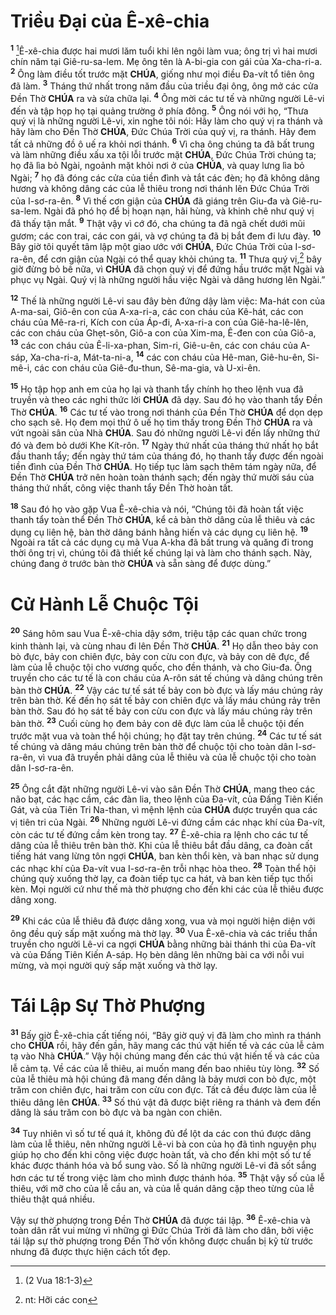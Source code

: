 # Triều Đại của Ê-xê-chia
<sup><b>1</b></sup> [^1@-65d308ce-16d6-40ce-bdda-12a0990835d6]Ê-xê-chia được hai mươi lăm tuổi khi lên ngôi làm vua; ông trị vì hai mươi chín năm tại Giê-ru-sa-lem. Mẹ ông tên là A-bi-gia con gái của Xa-cha-ri-a. <sup><b>2</b></sup> Ông làm điều tốt trước mặt **CHÚA**, giống như mọi điều Đa-vít tổ tiên ông đã làm. <sup><b>3</b></sup> Tháng thứ nhất trong năm đầu của triều đại ông, ông mở các cửa Đền Thờ **CHÚA** ra và sửa chữa lại. <sup><b>4</b></sup> Ông mời các tư tế và những người Lê-vi đến và tập họp họ tại quảng trường ở phía đông. <sup><b>5</b></sup> Ông nói với họ, “Thưa quý vị là những người Lê-vi, xin nghe tôi nói: Hãy làm cho quý vị ra thánh và hãy làm cho Đền Thờ **CHÚA**, Đức Chúa Trời của quý vị, ra thánh. Hãy đem tất cả những đồ ô uế ra khỏi nơi thánh. <sup><b>6</b></sup> Vì cha ông chúng ta đã bất trung và làm những điều xấu xa tội lỗi trước mặt **CHÚA**, Đức Chúa Trời chúng ta; họ đã lìa bỏ Ngài, ngoảnh mặt khỏi nơi ở của **CHÚA**, và quay lưng lìa bỏ Ngài; <sup><b>7</b></sup> họ đã đóng các cửa của tiền đình và tắt các đèn; họ đã không dâng hương và không dâng các của lễ thiêu trong nơi thánh lên Đức Chúa Trời của I-sơ-ra-ên. <sup><b>8</b></sup> Vì thế cơn giận của **CHÚA** đã giáng trên Giu-đa và Giê-ru-sa-lem. Ngài đã phó họ để bị hoạn nạn, hãi hùng, và khinh chê như quý vị đã thấy tận mắt. <sup><b>9</b></sup> Thật vậy vì cớ đó, cha chúng ta đã ngã chết dưới mũi gươm; các con trai, các con gái, và vợ chúng ta đã bị bắt đem đi lưu đày. <sup><b>10</b></sup> Bây giờ tôi quyết tâm lập một giao ước với **CHÚA**, Đức Chúa Trời của I-sơ-ra-ên, để cơn giận của Ngài có thể quay khỏi chúng ta. <sup><b>11</b></sup> Thưa quý vị,[^1-65d308ce-16d6-40ce-bdda-12a0990835d6] bây giờ đừng bỏ bê nữa, vì **CHÚA** đã chọn quý vị để đứng hầu trước mặt Ngài và phục vụ Ngài. Quý vị là những người hầu việc Ngài và dâng hương lên Ngài.”

<sup><b>12</b></sup> Thế là những người Lê-vi sau đây bèn đứng dậy làm việc: Ma-hát con của A-ma-sai, Giô-ên con của A-xa-ri-a, các con cháu của Kê-hát, các con cháu của Mê-ra-ri, Kích con của Áp-đi, A-xa-ri-a con của Giê-ha-lê-lên, các con cháu của Ghẹt-sôn, Giô-a con của Xim-ma, Ê-đen con của Giô-a, <sup><b>13</b></sup> các con cháu của Ê-li-xa-phan, Sim-ri, Giê-u-ên, các con cháu của A-sáp, Xa-cha-ri-a, Mát-ta-ni-a, <sup><b>14</b></sup> các con cháu của Hê-man, Giê-hu-ên, Si-mê-i, các con cháu của Giê-đu-thun, Sê-ma-gia, và U-xi-ên.

<sup><b>15</b></sup> Họ tập họp anh em của họ lại và thanh tẩy chính họ theo lệnh vua đã truyền và theo các nghi thức lời **CHÚA** đã dạy. Sau đó họ vào thanh tẩy Đền Thờ **CHÚA**. <sup><b>16</b></sup> Các tư tế vào trong nơi thánh của Đền Thờ **CHÚA** để dọn dẹp cho sạch sẽ. Họ đem mọi thứ ô uế họ tìm thấy trong Đền Thờ **CHÚA** ra và vứt ngoài sân của Nhà **CHÚA**. Sau đó những người Lê-vi đến lấy những thứ đó và đem bỏ dưới Khe Kít-rôn. <sup><b>17</b></sup> Ngày thứ nhất của tháng thứ nhất họ bắt đầu thanh tẩy; đến ngày thứ tám của tháng đó, họ thanh tẩy được đến ngoài tiền đình của Đền Thờ **CHÚA**. Họ tiếp tục làm sạch thêm tám ngày nữa, để Đền Thờ **CHÚA** trở nên hoàn toàn thánh sạch; đến ngày thứ mười sáu của tháng thứ nhất, công việc thanh tẩy Đền Thờ hoàn tất.

<sup><b>18</b></sup> Sau đó họ vào gặp Vua Ê-xê-chia và nói, “Chúng tôi đã hoàn tất việc thanh tẩy toàn thể Đền Thờ **CHÚA**, kể cả bàn thờ dâng của lễ thiêu và các dụng cụ liên hệ, bàn thờ dâng bánh hằng hiến và các dụng cụ liên hệ. <sup><b>19</b></sup> Ngoài ra tất cả các dụng cụ mà Vua A-kha đã bất trung và quăng đi trong thời ông trị vì, chúng tôi đã thiết kế chúng lại và làm cho thánh sạch. Này, chúng đang ở trước bàn thờ **CHÚA** và sẵn sàng để được dùng.”


# Cử Hành Lễ Chuộc Tội
<sup><b>20</b></sup> Sáng hôm sau Vua Ê-xê-chia dậy sớm, triệu tập các quan chức trong kinh thành lại, và cùng nhau đi lên Đền Thờ **CHÚA**. <sup><b>21</b></sup> Họ dẫn theo bảy con bò đực, bảy con chiên đực, bảy con cừu con đực, và bảy con dê đực, để làm của lễ chuộc tội cho vương quốc, cho đền thánh, và cho Giu-đa. Ông truyền cho các tư tế là con cháu của A-rôn sát tế chúng và dâng chúng trên bàn thờ **CHÚA**. <sup><b>22</b></sup> Vậy các tư tế sát tế bảy con bò đực và lấy máu chúng rảy trên bàn thờ. Kế đến họ sát tế bảy con chiên đực và lấy máu chúng rảy trên bàn thờ. Sau đó họ sát tế bảy con cừu con đực và lấy máu chúng rảy trên bàn thờ. <sup><b>23</b></sup> Cuối cùng họ đem bảy con dê đực làm của lễ chuộc tội đến trước mặt vua và toàn thể hội chúng; họ đặt tay trên chúng. <sup><b>24</b></sup> Các tư tế sát tế chúng và dâng máu chúng trên bàn thờ để chuộc tội cho toàn dân I-sơ-ra-ên, vì vua đã truyền phải dâng của lễ thiêu và của lễ chuộc tội cho toàn dân I-sơ-ra-ên.

<sup><b>25</b></sup> Ông cắt đặt những người Lê-vi vào sân Đền Thờ **CHÚA**, mang theo các não bạt, các hạc cầm, các đàn lia, theo lệnh của Đa-vít, của Đấng Tiên Kiến Gát, và của Tiên Tri Na-than, vì mệnh lệnh của **CHÚA** được truyền qua các vị tiên tri của Ngài. <sup><b>26</b></sup> Những người Lê-vi đứng cầm các nhạc khí của Đa-vít, còn các tư tế đứng cầm kèn trong tay. <sup><b>27</b></sup> Ê-xê-chia ra lệnh cho các tư tế dâng của lễ thiêu trên bàn thờ. Khi của lễ thiêu bắt đầu dâng, ca đoàn cất tiếng hát vang lừng tôn ngợi **CHÚA**, ban kèn thổi kèn, và ban nhạc sử dụng các nhạc khí của Đa-vít vua I-sơ-ra-ên trỗi nhạc hòa theo. <sup><b>28</b></sup> Toàn thể hội chúng quỳ xuống thờ lạy, ca đoàn tiếp tục ca hát, và ban kèn tiếp tục thổi kèn. Mọi người cứ như thế mà thờ phượng cho đến khi các của lễ thiêu được dâng xong.

<sup><b>29</b></sup> Khi các của lễ thiêu đã được dâng xong, vua và mọi người hiện diện với ông đều quỳ sấp mặt xuống mà thờ lạy. <sup><b>30</b></sup> Vua Ê-xê-chia và các triều thần truyền cho người Lê-vi ca ngợi **CHÚA** bằng những bài thánh thi của Đa-vít và của Đấng Tiên Kiến A-sáp. Họ bèn dâng lên những bài ca với nỗi vui mừng, và mọi người quỳ sấp mặt xuống và thờ lạy.


# Tái Lập Sự Thờ Phượng
<sup><b>31</b></sup> Bấy giờ Ê-xê-chia cất tiếng nói, “Bây giờ quý vị đã làm cho mình ra thánh cho **CHÚA** rồi, hãy đến gần, hãy mang các thú vật hiến tế và các của lễ cảm tạ vào Nhà **CHÚA**.” Vậy hội chúng mang đến các thú vật hiến tế và các của lễ cảm tạ. Về các của lễ thiêu, ai muốn mang đến bao nhiêu tùy lòng. <sup><b>32</b></sup> Số của lễ thiêu mà hội chúng đã mang đến dâng là bảy mươi con bò đực, một trăm con chiên đực, hai trăm con cừu con đực. Tất cả đều được làm của lễ thiêu dâng lên **CHÚA**. <sup><b>33</b></sup> Số thú vật đã được biệt riêng ra thánh và đem đến dâng là sáu trăm con bò đực và ba ngàn con chiên.

<sup><b>34</b></sup> Tuy nhiên vì số tư tế quá ít, không đủ để lột da các con thú được dâng làm của lễ thiêu, nên những người Lê-vi bà con của họ đã tình nguyện phụ giúp họ cho đến khi công việc được hoàn tất, và cho đến khi một số tư tế khác được thánh hóa và bổ sung vào. Số là những người Lê-vi đã sốt sắng hơn các tư tế trong việc làm cho mình được thánh hóa. <sup><b>35</b></sup> Thật vậy số của lễ thiêu, với mỡ cho của lễ cầu an, và của lễ quán dâng cặp theo từng của lễ thiêu thật quá nhiều.

Vậy sự thờ phượng trong Đền Thờ **CHÚA** đã được tái lập. <sup><b>36</b></sup> Ê-xê-chia và toàn dân rất vui mừng vì những gì Đức Chúa Trời đã làm cho dân, bởi việc tái lập sự thờ phượng trong Đền Thờ vốn không được chuẩn bị kỹ từ trước nhưng đã được thực hiện cách tốt đẹp.

[^1-65d308ce-16d6-40ce-bdda-12a0990835d6]: nt: Hỡi các con
[^1@-65d308ce-16d6-40ce-bdda-12a0990835d6]: (2 Vua 18:1-3)